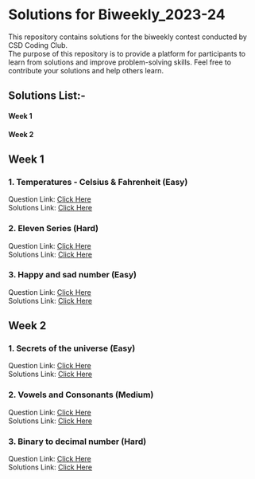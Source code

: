 # Solutions for Biweekly_2023-24

This repository contains solutions for the biweekly contest conducted by CSD Coding Club.  
The purpose of this repository is to provide a platform for participants to learn from solutions and improve problem-solving skills. 
Feel free to contribute your solutions and help others learn.

## Solutions List:-

#### Week 1
#### Week 2

## Week 1

<div id="week1">
</div>

### 1. Temperatures - Celsius & Fahrenheit (Easy)

Question Link: <a href="https://www.hackerrank.com/contests/biweekly-2nd-week-1/challenges/temperatures-3-1">Click Here</a><br>
Solutions Link: <a href="https://www.onlinegdb.com/0c32S9E0E">Click Here</a><br>

### 2. Eleven Series (Hard)

Question Link: <a href="https://www.hackerrank.com/contests/biweekly-2nd-week-1/challenges/loops-26">Click Here</a><br>
Solutions Link: <a href="https://www.onlinegdb.com/MXr6PT1oZ">Click Here</a><br>

### 3. Happy and sad number (Easy)

Question Link: <a href="https://www.hackerrank.com/contests/biweekly-2nd-week-1/challenges/happy-and-sad-number">Click Here</a><br>
Solutions Link: <a href="https://www.onlinegdb.com/wGrITp6qp3">Click Here</a><br>

## Week 2

<div id="week2">
</div>

### 1. Secrets of the universe (Easy)

Question Link: <a href="https://www.hackerrank.com/contests/biweekly-2nd-week-2/challenges/secrets-of-the-universe-">Click Here</a><br>
Solutions Link: <a href="https://www.onlinegdb.com/tzmTJR8uR">Click Here</a><br>

### 2. Vowels and Consonants (Medium)

Question Link: <a href="https://www.hackerrank.com/contests/biweekly-2nd-week-2/challenges/vowels-and-consonants-17">Click Here</a><br>
Solutions Link: <a href="https://onlinegdb.com/fBe6FytTzr">Click Here</a><br>

### 3. Binary to decimal number (Hard)

Question Link: <a href="https://www.hackerrank.com/contests/biweekly-2nd-week-2/challenges/binary-to-decimal-2-1">Click Here</a><br>
Solutions Link: <a href="https://www.onlinegdb.com/E6bttrE_k">Click Here</a><br>
